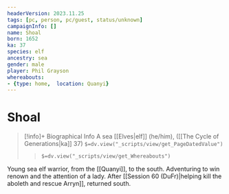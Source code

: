 ```yaml
---
headerVersion: 2023.11.25
tags: [pc, person, pc/guest, status/unknown]
campaignInfo: []
name: Shoal
born: 1652
ka: 37
species: elf
ancestry: sea
gender: male
player: Phil Grayson
whereabouts:
- {type: home,  location: Quanyi}
---
```

# Shoal
>[!info]+ Biographical Info
> A sea [[Elves|elf]] (he/him), ([[The Cycle of Generations|ka]] 37)
> `$=dv.view("_scripts/view/get_PageDatedValue")`
>> `$=dv.view("_scripts/view/get_Whereabouts")`

Young sea elf warrior, from the [[Quanyi]], to the south. Adventuring to win renown and the attention of a lady. After [[Session 60 (DuFr)|helping kill the aboleth and rescue Arryn]], returned south. 

